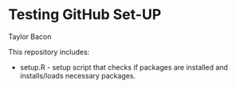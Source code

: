 # Testing GitHub Set-UP

Taylor Bacon

This repository includes:

-   setup.R - setup script that checks if packages are installed and installs/loads necessary packages.
